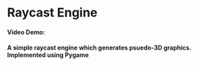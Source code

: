 # Raycast Engine
#### Video Demo:  <URL HERE>
#### A simple raycast engine which generates psuedo-3D graphics. Implemented using Pygame
